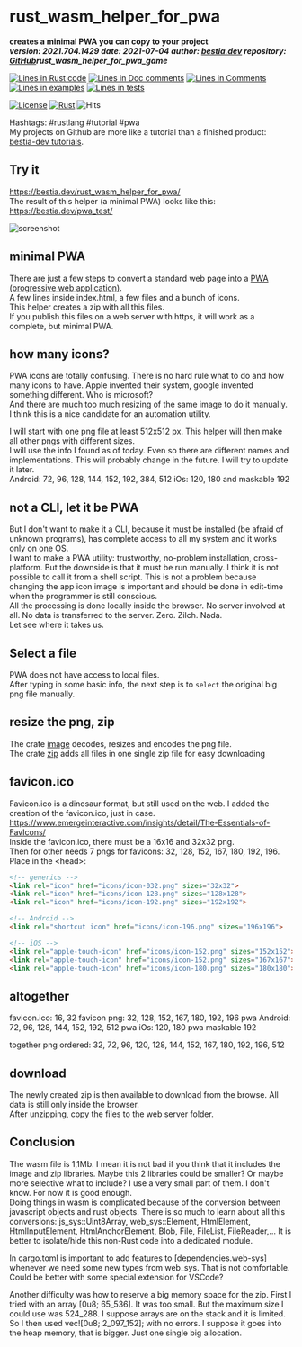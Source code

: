 [comment]: # (lmake_md_to_doc_comments segment start A)

# rust_wasm_helper_for_pwa

[comment]: # (lmake_cargo_toml_to_md start)

**creates a minimal PWA you can copy to your project**  
***version: 2021.704.1429  date: 2021-07-04 author: [bestia.dev](https://bestia.dev) repository: [GitHub](https://github.com/bestia-dev/)rust_wasm_helper_for_pwa_game***  

[comment]: # (lmake_cargo_toml_to_md end)

[comment]: # (lmake_lines_of_code start)
[![Lines in Rust code](https://img.shields.io/badge/Lines_in_Rust-742-green.svg)](https://github.com/bestia-dev/rust_wasm_helper_for_pwa/)
[![Lines in Doc comments](https://img.shields.io/badge/Lines_in_Doc_comments-41-blue.svg)](https://github.com/bestia-dev/rust_wasm_helper_for_pwa/)
[![Lines in Comments](https://img.shields.io/badge/Lines_in_comments-71-purple.svg)](https://github.com/bestia-dev/rust_wasm_helper_for_pwa/)
[![Lines in examples](https://img.shields.io/badge/Lines_in_examples-0-yellow.svg)](https://github.com/bestia-dev/rust_wasm_helper_for_pwa/)
[![Lines in tests](https://img.shields.io/badge/Lines_in_tests-0-orange.svg)](https://github.com/bestia-dev/rust_wasm_helper_for_pwa/)

[comment]: # (lmake_lines_of_code end)

[![License](https://img.shields.io/badge/license-MIT-blue.svg)](https://github.com/bestia-dev/rust_wasm_helper_for_pwa/blob/master/LICENSE)
[![Rust](https://github.com/bestia-dev/rust_wasm_helper_for_pwa/workflows/RustAction/badge.svg)](https://github.com/bestia-dev/rust_wasm_helper_for_pwa/)
![Hits](https://bestia.dev/webpage_hit_counter/get_svg_image/757700228.svg)

Hashtags: #rustlang #tutorial #pwa  
My projects on Github are more like a tutorial than a finished product: [bestia-dev tutorials](https://github.com/bestia-dev/tutorials_rust_wasm).

## Try it

<https://bestia.dev/rust_wasm_helper_for_pwa/>  
The result of this helper (a minimal PWA) looks like this:  
<https://bestia.dev/pwa_test/>

![screenshot](https://github.com/bestia-dev/rust_wasm_helper_for_pwa/blob/main/images/helper_for_pwa.jpg?raw=true)

## minimal PWA

There are just a few steps to convert a standard web page into a [PWA (progressive web application)](https://developer.mozilla.org/en-US/docs/Web/Progressive_web_apps).  
A few lines inside index.html, a few files and a bunch of icons.  
This helper creates a zip with all this files.  
If you publish this files on a web server with https, it will work as a complete, but minimal PWA.

## how many icons?

PWA icons are totally confusing. There is no hard rule what to do and how many icons to have. Apple invented their system, google invented something different. Who is microsoft?  
And there are much too much resizing of the same image to do it manually.  
I think this is a nice candidate for an automation utility.  

I will start with one png file at least 512x512 px. This helper will then make all other pngs with different sizes.  
I will use the info I found as of today. Even so there are different names and implementations. This will probably change in the future. I will try to update it later.  
Android: 72, 96, 128, 144, 152, 192, 384, 512
iOs: 120, 180
and maskable 192

## not a CLI, let it be PWA

But I don't want to make it a CLI, because it must be installed (be afraid of unknown programs), has complete access to all my system and it works only on one OS.  
I want to make a PWA utility: trustworthy, no-problem installation, cross-platform. But the downside is that it must be run manually. I think it is not possible to call it from a shell script. This is not a problem because changing the app icon image is important and should be done in edit-time when the programmer is still conscious.  
All the processing is done locally inside the browser. No server involved at all. No data is transferred to the server. Zero. Zilch. Nada.  
Let see where it takes us.  

## Select a file

PWA does not have access to local files.  
After typing in some basic info, the next step is to `select` the original big png file manually.  

## resize the png, zip

The crate [image](https://crates.io/crates/image) decodes, resizes and encodes the png file.  
The crate [zip](https://crates.io/crates/zip) adds all files in one single zip file for easy downloading

## favicon.ico

Favicon.ico is a dinosaur format, but still used on the web. I added the creation of the favicon.ico, just in case. <https://www.emergeinteractive.com/insights/detail/The-Essentials-of-FavIcons/>  
Inside the favicon.ico, there must be a 16x16 and 32x32 png.  
Then for other needs 7 pngs for favicons: 32, 128, 152, 167, 180, 192, 196.
Place in the \<head\>:  

```html
<!-- generics -->
<link rel="icon" href="icons/icon-032.png" sizes="32x32">
<link rel="icon" href="icons/icon-128.png" sizes="128x128">
<link rel="icon" href="icons/icon-192.png" sizes="192x192">

<!-- Android -->
<link rel="shortcut icon" href="icons/icon-196.png" sizes="196x196">

<!-- iOS -->
<link rel="apple-touch-icon" href="icons/icon-152.png" sizes="152x152">
<link rel="apple-touch-icon" href="icons/icon-152.png" sizes="167x167">
<link rel="apple-touch-icon" href="icons/icon-180.png" sizes="180x180">

```

## altogether

favicon.ico: 16, 32
favicon png: 32, 128, 152, 167, 180, 192, 196
pwa Android: 72, 96, 128, 144, 152, 192, 512
pwa iOs: 120, 180
pwa maskable 192

together png ordered:
32, 72, 96, 120, 128, 144, 152, 167, 180, 192, 196, 512

## download

The newly created zip is then available to download from the browse. All data is still only inside the browser.  
After unzipping, copy the files to the web server folder.

## Conclusion

The wasm file is 1,1Mb. I mean it is not bad if you think that it includes the image and zip libraries. Maybe this 2 libraries could be smaller? Or maybe more selective what to include? I use a very small part of them. I don't know. For now it is good enough.  
Doing things in wasm is complicated because of the conversion between javascript objects and rust objects. There is so much to learn about all this conversions: js_sys::Uint8Array, web_sys::Element, HtmlElement, HtmlInputElement, HtmlAnchorElement, Blob, File, FileList, FileReader,... It is better to isolate/hide this non-Rust code into a dedicated module.  

In cargo.toml is important to add features to [dependencies.web-sys] whenever we need some new types from web_sys. That is not comfortable. Could be better with some special extension for VSCode?

Another difficulty was how to reserve a big memory space for the zip.
First I tried with an array [0u8; 65_536]. It was too small. But the maximum size I could use was 524_288. I suppose arrays are on the stack and it is limited.
So I then used vec![0u8; 2_097_152]; with no errors. I suppose it goes into the heap memory, that is bigger. Just one single big allocation.
